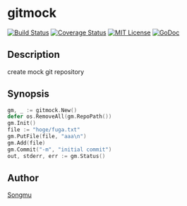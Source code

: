 gitmock
=======

[![Build Status](https://travis-ci.org/Songmu/gitmock.png?branch=master)][travis]
[![Coverage Status](https://coveralls.io/repos/Songmu/gitmock/badge.png?branch=master)][coveralls]
[![MIT License](http://img.shields.io/badge/license-MIT-blue.svg?style=flat-square)][license]
[![GoDoc](https://godoc.org/github.com/Songmu/gitmock?status.svg)][godoc]

[travis]: https://travis-ci.org/Songmu/gitmock
[coveralls]: https://coveralls.io/r/Songmu/gitmock?branch=master
[license]: https://github.com/Songmu/gitmock/blob/master/LICENSE
[godoc]: https://godoc.org/github.com/Songmu/gitmock

## Description

create mock git repository

## Synopsis

```go
gm, _ := gitmock.New()
defer os.RemoveAll(gm.RepoPath())
gm.Init()
file := "hoge/fuga.txt"
gm.PutFile(file, "aaa\n")
gm.Add(file)
gm.Commit("-m", "initial commit")
out, stderr, err := gm.Status()
```

## Author

[Songmu](https://github.com/Songmu)
